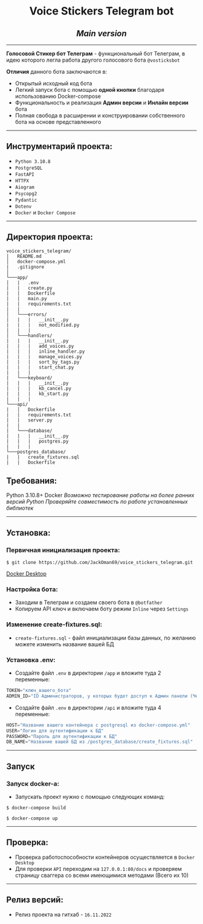 <h1 align="center">Voice Stickers Telegram bot</h1>
<h2 align="center"><i>Main version</i></h2>

---

**Голосовой Стикер бот Телеграм** - функциональный бот Телеграм, в идею которого легла работа другого голосового бота `@vosticksbot`

**Отличия** данного бота заключаются в:

* Открытый исходный код бота
* Легкий запуск бота с помощью **одной кнопки** благодаря использованию Docker-compose
* Функциональность и реализация **Админ версии** и **Инлайн версии** бота
* Полная свобода в расширении и конструировании собственного бота на основе представленного

---

## Инструментарий проекта:

* `Python 3.10.8`
* `PostgreSQL `
* `FastAPI`
* `HTTPX`
* `Aiogram`
* `Psycopg2`
* `Pydantic`
* `Dotenv`
* `Docker` и `Docker Compose`
---
## Директория проекта:

```
voice_stickers_telegram/
│   README.md
│   docker-compose.yml
|   .gitignore   
│
└───app/
│   |   .env
|   |   create.py
|   |   Dockerfile
|   |   main.py
|   |   requirements.txt
|   |
│   └───errors/
|   |   |   __init__.py
|   |   |   not_modified.py   
|   |   |
│   └───handlers/
|   |   |   __init__.py
|   |   |   add_voices.py
|   |   |   inline_handler.py
|   |   |   manage_voices.py
|   |   |   sort_by_tags.py
|   |   |   start_chat.py
|   |   |
|   └───keyboard/
|   |   |   __init__.py
|   |   |   kb_cancel.py
|   |   |   kb_start.py
|   |   |   
└───api/
|   │   Dockerfile
|   |   requirements.txt
|   |   server.py
|   |   
|   └───database/
|   |   |   __init__.py
|   |   |   postgres.py
|   |   |
└───postgres_database/
|   |   create_fixtures.sql
|   |   Dockerfile
```

## Требования:

Python 3.10.8+
Docker
_Возможно тестирование работы на более ранних версий Python_
_Проверяйте совместимость по работе установленных библиотек_

---

## Установка:

### Первичная инициализация проекта:

```console
$ git clone https://github.com/JackOman69/voice_stickers_telegram.git
```
<a href="https://docs.docker.com/desktop/">Docker Desktop</a>

### Настройка бота:

* Заходим в Телеграм и создаем своего бота в `@botfather`
* Копируем API ключ и включаем боту режим `Inline` через `Settings`

### Изменение create-fixtures.sql:

* `create-fixtures.sql` - файл инициализации базы данных, по желанию можете изменить название вашей БД

### Установка .env:

* Создайте файл `.env` в директории `/app` и вложите туда 2 переменные:

```python
TOKEN="ключ_вашего_бота"
ADMIN_ID="ID Администраторов, у которых будет доступ к Админ панели (Через запятую)"
```

* Создайте файл `.env` в директории `/api` и вложите туда 4 переменные:

```python
HOST="Название вашего контейнера с postgresql из docker-compose.yml"
USER="Логин для аутентификации к БД"
PASSWORD="Пароль для аутентификации к БД"
DB_NAME="Название вашей БД из /postgres_database/create_fixtures.sql"
```

---

## Запуск

### Запуск docker-а:

* Запускать проект нужно с помощью следующих команд:

```console
$ docker-compose build

$ docker-compose up
``` 

---

## Проверка:

* Проверка работоспособности контейнеров осуществляется в `Docker Desktop`
* Для проверки `API` переходим на `127.0.0.1:80/docs` и проверяем страницу сваггера со всеми имеющимися методами (Всего их 10)

---

## Релиз версий:

* Релиз проекта на гитхаб - `16.11.2022`